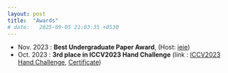 ```yaml
---
layout: post
title:  "Awards"
# date:   2025-09-05 21:03:35 +0530
---
```

- Nov. 2023 : **Best Undergraduate Paper Award**, (Host: [ieie][ieie_link])
- Oct. 2023 : **3rd place in ICCV2023 Hand Challenge** (link : [ICCV2023 Hand Challenge][handchallenge], [Certificate][certificate_paper]) 

[ieie_link]: https://conf.theieie.org/2023f/
[handchallenge]: https://sites.google.com/view/hands2023/home?authuser=0
[certificate_paper]: https://HyunsuYEE.github.io/assets/certificate.pdf